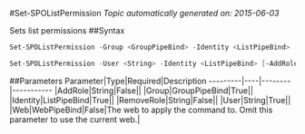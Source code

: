 #Set-SPOListPermission
*Topic automatically generated on: 2015-06-03*

Sets list permissions
##Syntax
```powershell
Set-SPOListPermission -Group <GroupPipeBind> -Identity <ListPipeBind> [-AddRole <String>] [-RemoveRole <String>] [-Web <WebPipeBind>]
```


```powershell
Set-SPOListPermission -User <String> -Identity <ListPipeBind> [-AddRole <String>] [-RemoveRole <String>] [-Web <WebPipeBind>]
```


##Parameters
Parameter|Type|Required|Description
---------|----|--------|-----------
|AddRole|String|False||
|Group|GroupPipeBind|True||
|Identity|ListPipeBind|True||
|RemoveRole|String|False||
|User|String|True||
|Web|WebPipeBind|False|The web to apply the command to. Omit this parameter to use the current web.|
<!-- Ref: 8191A337C9BD7AF2BBAE569757DB1BE0 -->